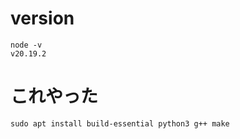 # version

```
node -v
v20.19.2
```

# これやった

```
sudo apt install build-essential python3 g++ make
```
